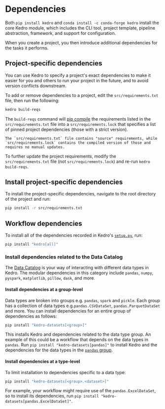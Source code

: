 # Dependencies

Both `pip install kedro` and `conda install -c conda-forge kedro` install the core Kedro module, which includes the CLI tool, project template, pipeline abstraction, framework, and support for configuration.

When you create a project, you then introduce additional dependencies for the tasks it performs.

## Project-specific dependencies
You can use Kedro to specify a project's exact dependencies to make it easier for you and others to run your project in the future, and to avoid version conflicts downstream.

To add or remove dependencies to a project, edit the `src/requirements.txt` file, then run the following:

```bash
kedro build-reqs
```

The `build-reqs` command will [pip compile](https://github.com/jazzband/pip-tools#example-usage-for-pip-compile) the requirements listed in the `src/requirements.txt` file into a `src/requirements.lock` that specifies a list of pinned project dependencies (those with a strict version).

```{note}
The `src/requirements.txt` file contains "source" requirements, while `src/requirements.lock` contains the compiled version of those and requires no manual updates.
```

To further update the project requirements, modify the `src/requirements.txt` file (not `src/requirements.lock`) and re-run `kedro build-reqs`.


## Install project-specific dependencies

To install the project-specific dependencies, navigate to the root directory of the project and run:

```bash
pip install -r src/requirements.txt
```

## Workflow dependencies

To install all of the dependencies recorded in Kedro's [`setup.py`](https://github.com/kedro-org/kedro/blob/develop/setup.py), run:

```bash
pip install "kedro[all]"
```

### Install dependencies related to the Data Catalog

The [Data Catalog](../data/data_catalog.md) is your way of interacting with different data types in Kedro. The modular dependencies in this category include `pandas`, `numpy`, `pyspark`, `matplotlib`, `pillow`, `dask`, and more.

#### Install dependencies at a group-level

Data types are broken into groups e.g. `pandas`, `spark` and `pickle`. Each group has a collection of data types e.g.`pandas.CSVDataSet`, `pandas.ParquetDataSet` and more. You can install dependencies for an entire group of dependencies as follows:

```bash
pip install "kedro-datasets[<group>]"
```

This installs Kedro and dependencies related to the data type group. An example of this could be a workflow that depends on the data types in `pandas`. Run `pip install "kedro-datasets[pandas]"` to install Kedro and the dependencies for the data types in the [`pandas` group](https://github.com/kedro-org/kedro-plugins/tree/main/kedro-datasets/kedro_datasets/pandas).

#### Install dependencies at a type-level

To limit installation to dependencies specific to a data type:

```bash
pip install "kedro-datasets[<group>.<dataset>]"
```

For example, your workflow might require use of the `pandas.ExcelDataSet`, so to install its dependencies, run `pip install "kedro-datasets[pandas.ExcelDataSet]"`.
